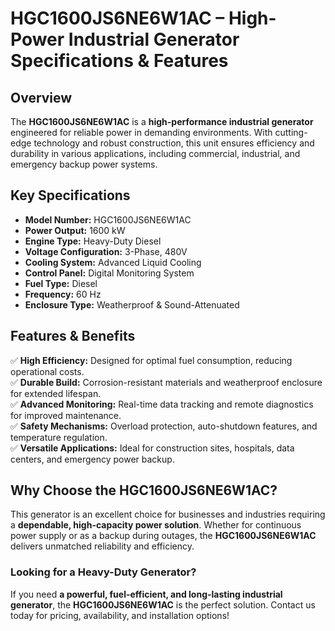 # **HGC1600JS6NE6W1AC – High-Power Industrial Generator Specifications & Features**

## **Overview**
The **HGC1600JS6NE6W1AC** is a **high-performance industrial generator** engineered for reliable power in demanding environments. With cutting-edge technology and robust construction, this unit ensures efficiency and durability in various applications, including commercial, industrial, and emergency backup power systems.

## **Key Specifications**
- **Model Number:** HGC1600JS6NE6W1AC  
- **Power Output:** 1600 kW  
- **Engine Type:** Heavy-Duty Diesel  
- **Voltage Configuration:** 3-Phase, 480V  
- **Cooling System:** Advanced Liquid Cooling  
- **Control Panel:** Digital Monitoring System  
- **Fuel Type:** Diesel  
- **Frequency:** 60 Hz  
- **Enclosure Type:** Weatherproof & Sound-Attenuated  

## **Features & Benefits**
✅ **High Efficiency:** Designed for optimal fuel consumption, reducing operational costs.  
✅ **Durable Build:** Corrosion-resistant materials and weatherproof enclosure for extended lifespan.  
✅ **Advanced Monitoring:** Real-time data tracking and remote diagnostics for improved maintenance.  
✅ **Safety Mechanisms:** Overload protection, auto-shutdown features, and temperature regulation.  
✅ **Versatile Applications:** Ideal for construction sites, hospitals, data centers, and emergency power backup.

## **Why Choose the HGC1600JS6NE6W1AC?**
This generator is an excellent choice for businesses and industries requiring a **dependable, high-capacity power solution**. Whether for continuous power supply or as a backup during outages, the **HGC1600JS6NE6W1AC** delivers unmatched reliability and efficiency.

### **Looking for a Heavy-Duty Generator?**
If you need **a powerful, fuel-efficient, and long-lasting industrial generator**, the **HGC1600JS6NE6W1AC** is the perfect solution. Contact us today for pricing, availability, and installation options!  
